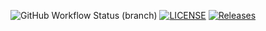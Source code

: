 ![GitHub Workflow Status (branch)](https://img.shields.io/github/actions/workflow/status/Shvoruk/sem/main.yml?branch=master)
[![LICENSE](https://img.shields.io/github/license/Shvoruk/sem.svg?style=flat-square)](https://github.com/Shvoruk/sem/blob/master/LICENSE)
[![Releases](https://img.shields.io/github/release/Shvoruk/sem/all.svg?style=flat-square)](https://github.com/Shvoruk/sem/releases)

